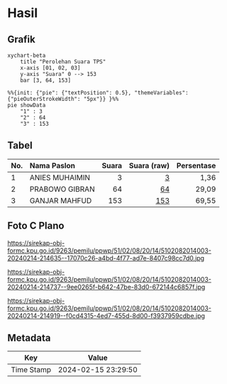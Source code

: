 # Hasil

## Grafik

```mermaid
xychart-beta
    title "Perolehan Suara TPS"
    x-axis [01, 02, 03]
    y-axis "Suara" 0 --> 153
    bar [3, 64, 153]
```

```mermaid
%%{init: {"pie": {"textPosition": 0.5}, "themeVariables": {"pieOuterStrokeWidth": "5px"}} }%%
pie showData
    "1" : 3
    "2" : 64
    "3" : 153
```

## Tabel

| No. | Nama Paslon    | Suara | Suara (raw) | Persentase |
|:--- |:-------------- | -----:| -----------:| ----------:|
| 1   | ANIES MUHAIMIN | 3     | [3][p-1]    | 1,36       |
| 2   | PRABOWO GIBRAN | 64    | [64][p-2]   | 29,09      |
| 3   | GANJAR MAHFUD  | 153   | [153][p-3]  | 69,55      |


[p-1]: https://github.com/gigit-pemilu/pemilu-2024-51-bali/blob/main/pilpres/hitung-suara/sub/51-bali/sub/02-tabanan/sub/08-penebel/sub/2014-wongaya-gede/sub/003-tps/sub/paslon-1.txt
[p-2]: https://github.com/gigit-pemilu/pemilu-2024-51-bali/blob/main/pilpres/hitung-suara/sub/51-bali/sub/02-tabanan/sub/08-penebel/sub/2014-wongaya-gede/sub/003-tps/sub/paslon-2.txt
[p-3]: https://github.com/gigit-pemilu/pemilu-2024-51-bali/blob/main/pilpres/hitung-suara/sub/51-bali/sub/02-tabanan/sub/08-penebel/sub/2014-wongaya-gede/sub/003-tps/sub/paslon-3.txt

## Foto C Plano

https://sirekap-obj-formc.kpu.go.id/9263/pemilu/ppwp/51/02/08/20/14/5102082014003-20240214-214635--17070c26-a4bd-4f77-ad7e-8407c98cc7d0.jpg

https://sirekap-obj-formc.kpu.go.id/9263/pemilu/ppwp/51/02/08/20/14/5102082014003-20240214-214737--9ee0265f-b642-47be-83d0-672144c6857f.jpg

https://sirekap-obj-formc.kpu.go.id/9263/pemilu/ppwp/51/02/08/20/14/5102082014003-20240214-214919--f0cd4315-4ed7-455d-8d00-f3937959cdbe.jpg


## Metadata

| Key        | Value               |
| ---------- | ------------------- |
| Time Stamp | 2024-02-15 23:29:50 |



